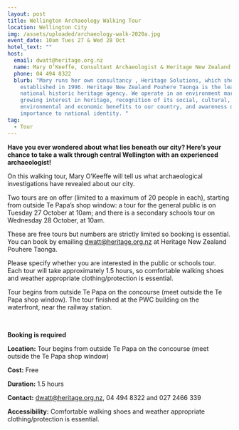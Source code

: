 ```yaml
---
layout: post
title: Wellington Archaeology Walking Tour
location: Wellington City
img: /assets/uploaded/archaeology-walk-2020a.jpg
event_date: 10am Tues 27 & Wed 28 Oct
hotel_text: ""
host:
  email: dwatt@heritage.org.nz
  name: Mary O’Keeffe, Consultant Archaeologist & Heritage New Zealand Central Region
  phone: 04 494 8322
  blurb: "Mary runs her own consultancy , Heritage Solutions, which she
    established in 1996. Heritage New Zealand Pouhere Taonga is the leading
    national historic heritage agency. We operate in an environment marked by a
    growing interest in heritage, recognition of its social, cultural,
    environmental and economic benefits to our country, and awareness of its
    importance to national identity. "
tag:
  - Tour
---
```

**Have you ever wondered about what lies beneath our city? Here’s your chance to take a walk through central Wellington with an experienced archaeologist!** 

On this walking tour, Mary O’Keeffe will tell us what archaeological investigations have revealed about our city. 

Two tours are on offer (limited to a maximum of 20 people in each), starting from outside Te Papa’s shop window: a tour for the general public is on Tuesday 27 October at 10am; and there is a secondary schools tour on Wednesday 28 October, at 10am.

These are free tours but numbers are strictly limited so booking is essential. You can book by emailing dwatt@heritage.org.nz at Heritage New Zealand Pouhere Taonga. 

Please specify whether you are interested in the public or schools tour. Each tour will take approximately 1.5 hours, so comfortable walking shoes and weather appropriate clothing/protection is essential.

Tour begins from outside Te Papa on the concourse (meet outside the Te Papa shop window). The tour finished at the PWC building on the waterfront, near the railway station.

<br>

**Booking is required**

**Location:** Tour begins from outside Te Papa on the concourse (meet outside the Te Papa shop window)

**Cost:** Free

**Duration:** 1.5 hours

**Contact:** dwatt@heritage.org.nz, 04 494 8322 and 027 2466 339

**Accessibility:** Comfortable walking shoes and weather appropriate clothing/protection is essential.